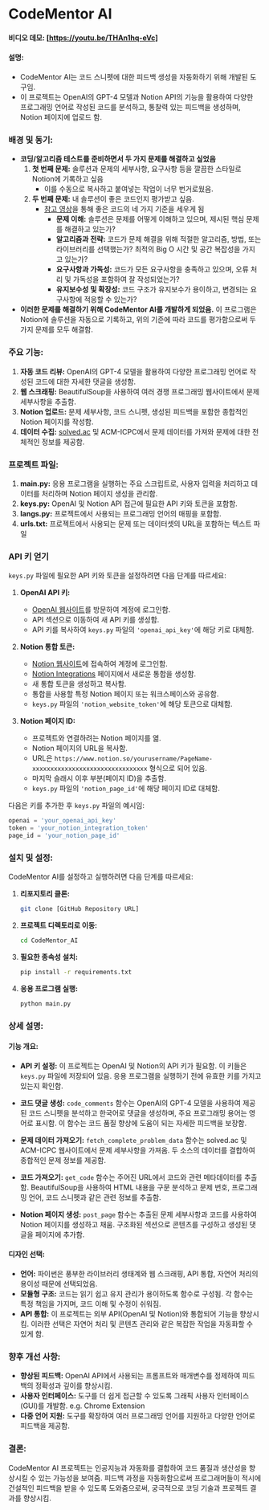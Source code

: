 # CodeMentor AI

#### 비디오 데모: [https://youtu.be/THAn1hq-eVc]

#### 설명:
- CodeMentor AI는 코드 스니펫에 대한 피드백 생성을 자동화하기 위해 개발된 도구임.
- 이 프로젝트는 OpenAI의 GPT-4 모델과 Notion API의 기능을 활용하여 다양한 프로그래밍 언어로 작성된 코드를 분석하고, 통찰력 있는 피드백을 생성하며, Notion 페이지에 업로드 함.

### 배경 및 동기:
- **코딩/알고리즘 테스트를 준비하면서 두 가지 문제를 해결하고 싶었음**
    1. **첫 번째 문제:** 솔루션과 문제의 세부사항, 요구사항 등을 깔끔한 스타일로 Notion에 기록하고 싶음
        - 이를 수동으로 복사하고 붙여넣는 작업이 너무 번거로웠음.
    2. **두 번째 문제:** 내 솔루션이 좋은 코드인지 평가받고 싶음. 
        - [참고 영상](https://www.notion.so/AI-93b3d6e97fb54475a7e5bf9d814502f0?pvs=21)을 통해 좋은 코드의 네 가지 기준을 세우게 됨
            - **문제 이해:** 솔루션은 문제를 어떻게 이해하고 있으며, 제시된 핵심 문제를 해결하고 있는가?
            - **알고리즘과 전략:** 코드가 문제 해결을 위해 적절한 알고리즘, 방법, 또는 라이브러리를 선택했는가? 최적의 Big O 시간 및 공간 복잡성을 가지고 있는가?
            - **요구사항과 가독성:** 코드가 모든 요구사항을 충족하고 있으며, 오류 처리 및 가독성을 포함하여 잘 작성되었는가?
            - **유지보수성 및 확장성:** 코드 구조가 유지보수가 용이하고, 변경되는 요구사항에 적응할 수 있는가?
- **이러한 문제를 해결하기 위해 CodeMentor AI를 개발하게 되었음.** 이 프로그램은 Notion에 솔루션을 자동으로 기록하고, 위의 기준에 따라 코드를 평가함으로써 두 가지 문제를 모두 해결함.

### 주요 기능:
1. **자동 코드 리뷰:** OpenAI의 GPT-4 모델을 활용하여 다양한 프로그래밍 언어로 작성된 코드에 대한 자세한 댓글을 생성함.
2. **웹 스크래핑:** BeautifulSoup을 사용하여 여러 경쟁 프로그래밍 웹사이트에서 문제 세부사항을 추출함.
3. **Notion 업로드:** 문제 세부사항, 코드 스니펫, 생성된 피드백을 포함한 종합적인 Notion 페이지를 작성함.
4. **데이터 수집:** [solved.ac](http://solved.ac/) 및 ACM-ICPC에서 문제 데이터를 가져와 문제에 대한 전체적인 정보를 제공함.

### 프로젝트 파일:
1. **main.py:** 응용 프로그램을 실행하는 주요 스크립트로, 사용자 입력을 처리하고 데이터를 처리하며 Notion 페이지 생성을 관리함.
2. **keys.py:** OpenAI 및 Notion API 접근에 필요한 API 키와 토큰을 포함함.
3. **langs.py:** 프로젝트에서 사용되는 프로그래밍 언어의 매핑을 포함함.
4. **urls.txt:** 프로젝트에서 사용되는 문제 또는 데이터셋의 URL을 포함하는 텍스트 파일

### API 키 얻기

`keys.py` 파일에 필요한 API 키와 토큰을 설정하려면 다음 단계를 따르세요:

1. **OpenAI API 키:**
   - [OpenAI 웹사이트](https://www.openai.com/)를 방문하여 계정에 로그인함.
   - API 섹션으로 이동하여 새 API 키를 생성함.
   - API 키를 복사하여 `keys.py` 파일의 `'openai_api_key'`에 해당 키로 대체함.

2. **Notion 통합 토큰:**
   - [Notion 웹사이트](https://www.notion.so/)에 접속하여 계정에 로그인함.
   - [Notion Integrations](https://www.notion.so/my-integrations) 페이지에서 새로운 통합을 생성함.
   - 새 통합 토큰을 생성하고 복사함.
   - 통합을 사용할 특정 Notion 페이지 또는 워크스페이스와 공유함.
   - `keys.py` 파일의 `'notion_website_token'`에 해당 토큰으로 대체함.

3. **Notion 페이지 ID:**
   - 프로젝트와 연결하려는 Notion 페이지를 엶.
   - Notion 페이지의 URL을 복사함.
   - URL은 `https://www.notion.so/yourusername/PageName-xxxxxxxxxxxxxxxxxxxxxxxxxxxxxxxx` 형식으로 되어 있음.
   - 마지막 슬래시 이후 부분(페이지 ID)을 추출함.
   - `keys.py` 파일의 `'notion_page_id'`에 해당 페이지 ID로 대체함.

다음은 키를 추가한 후 `keys.py` 파일의 예시임:

```python
openai = 'your_openai_api_key'
token = 'your_notion_integration_token'
page_id = 'your_notion_page_id'
```

### 설치 및 설정:
CodeMentor AI를 설정하고 실행하려면 다음 단계를 따르세요:

1. **리포지토리 클론:**
   ```bash
   git clone [GitHub Repository URL]
   ```
2. **프로젝트 디렉토리로 이동:**
   ```bash
   cd CodeMentor_AI
   ```
3. **필요한 종속성 설치:**
   ```bash
   pip install -r requirements.txt
   ```
4. **응용 프로그램 실행:**
   ```bash
   python main.py
   ```

### 상세 설명:
#### 기능 개요:
- **API 키 설정:**
  이 프로젝트는 OpenAI 및 Notion의 API 키가 필요함. 이 키들은 `keys.py` 파일에 저장되어 있음. 응용 프로그램을 실행하기 전에 유효한 키를 가지고 있는지 확인함.
  
- **코드 댓글 생성:**
  `code_comments` 함수는 OpenAI의 GPT-4 모델을 사용하여 제공된 코드 스니펫을 분석하고 한국어로 댓글을 생성하며, 주요 프로그래밍 용어는 영어로 표시함. 이 함수는 코드 품질 향상에 도움이 되는 자세한 피드백을 보장함.

- **문제 데이터 가져오기:**
  `fetch_complete_problem_data` 함수는 solved.ac 및 ACM-ICPC 웹사이트에서 문제 세부사항을 가져옴. 두 소스의 데이터를 결합하여 종합적인 문제 정보를 제공함.

- **코드 가져오기:**
  `get_code` 함수는 주어진 URL에서 코드와 관련 메타데이터를 추출함. BeautifulSoup을 사용하여 HTML 내용을 구문 분석하고 문제 번호, 프로그래밍 언어, 코드 스니펫과 같은 관련 정보를 추출함.

- **Notion 페이지 생성:**
  `post_page` 함수는 추출된 문제 세부사항과 코드를 사용하여 Notion 페이지를 생성하고 채움. 구조화된 섹션으로 콘텐츠를 구성하고 생성된 댓글을 페이지에 추가함.

#### 디자인 선택:
- **언어:** 파이썬은 풍부한 라이브러리 생태계와 웹 스크래핑, API 통합, 자연어 처리의 용이성 때문에 선택되었음.
- **모듈형 구조:** 코드는 읽기 쉽고 유지 관리가 용이하도록 함수로 구성됨. 각 함수는 특정 책임을 가지며, 코드 이해 및 수정이 쉬워짐.
- **API 통합:** 이 프로젝트는 외부 API(OpenAI 및 Notion)와 통합되어 기능을 향상시킴. 이러한 선택은 자연어 처리 및 콘텐츠 관리와 같은 복잡한 작업을 자동화할 수 있게 함.

### 향후 개선 사항:
- **향상된 피드백:** OpenAI API에서 사용되는 프롬프트와 매개변수를 정제하여 피드백의 정확성과 깊이를 향상시킴.
- **사용자 인터페이스:** 도구를 더 쉽게 접근할 수 있도록 그래픽 사용자 인터페이스(GUI)를 개발함. e.g. Chrome Extension
- **다중 언어 지원:** 도구를 확장하여 여러 프로그래밍 언어를 지원하고 다양한 언어로 피드백을 제공함.

### 결론:
CodeMentor AI 프로젝트는 인공지능과 자동화를 결합하여 코드 품질과 생산성을 향상시킬 수 있는 가능성을 보여줌. 피드백 과정을 자동화함으로써 프로그래머들이 적시에 건설적인 피드백을 받을 수 있도록 도와줌으로써, 궁극적으로 코딩 기술과 프로젝트 결과를 향상시킴.
